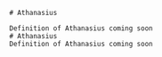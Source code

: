
    # Athanasius

    Definition of Athanasius coming soon
    # Athanasius
    Definition of Athanasius coming soon